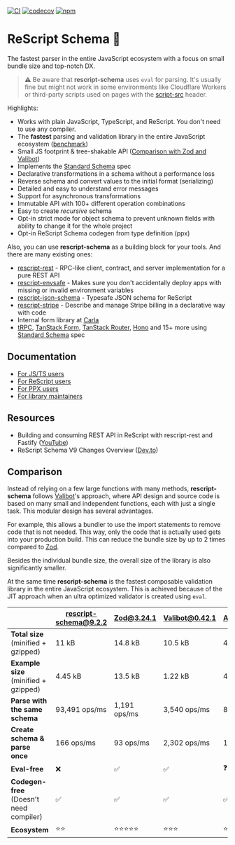 [![CI](https://github.com/DZakh/rescript-schema/actions/workflows/ci.yml/badge.svg)](https://github.com/DZakh/rescript-schema/actions/workflows/ci.yml)
[![codecov](https://codecov.io/gh/DZakh/rescript-schema/branch/main/graph/badge.svg?token=40G6YKKD6J)](https://codecov.io/gh/DZakh/rescript-schema)
[![npm](https://img.shields.io/npm/dm/rescript-schema)](https://www.npmjs.com/package/rescript-schema)

# ReScript Schema 🧬

The fastest parser in the entire JavaScript ecosystem with a focus on small bundle size and top-notch DX.

> ⚠️ Be aware that **rescript-schema** uses `eval` for parsing. It's usually fine but might not work in some environments like Cloudflare Workers or third-party scripts used on pages with the [script-src](https://developer.mozilla.org/en-US/docs/Web/HTTP/Headers/Content-Security-Policy/script-src) header.

Highlights:

- Works with plain JavaScript, TypeScript, and ReScript. You don't need to use any compiler.
- The **fastest** parsing and validation library in the entire JavaScript ecosystem ([benchmark](https://moltar.github.io/typescript-runtime-type-benchmarks/))
- Small JS footprint & tree-shakable API ([Comparison with Zod and Valibot](#comparison))
- Implements the [Standard Schema](https://standardschema.dev/) spec
- Declarative transformations in a schema without a performance loss
- Reverse schema and convert values to the initial format (serializing)
- Detailed and easy to understand error messages
- Support for asynchronous transformations
- Immutable API with 100+ different operation combinations
- Easy to create _recursive_ schema
- Opt-in strict mode for object schema to prevent unknown fields with ability to change it for the whole project
- Opt-in ReScript Schema codegen from type definition (ppx)

Also, you can use **rescript-schema** as a building block for your tools. And there are many existing ones:

- [rescript-rest](https://github.com/DZakh/rescript-rest) - RPC-like client, contract, and server implementation for a pure REST API
- [rescript-envsafe](https://github.com/DZakh/rescript-envsafe) - Makes sure you don't accidentally deploy apps with missing or invalid environment variables
- [rescript-json-schema](https://github.com/DZakh/rescript-json-schema) - Typesafe JSON schema for ReScript
- [rescript-stripe](https://github.com/enviodev/rescript-stripe) - Describe and manage Stripe billing in a declarative way with code
- Internal form library at [Carla](https://www.carla.se/)
- [tRPC](https://trpc.io/), [TanStack Form](https://tanstack.com/form), [TanStack Router](https://tanstack.com/router), [Hono](https://hono.dev/) and 15+ more using [Standard Schema](https://standardschema.dev/) spec

## Documentation

- [For JS/TS users](/docs/js-usage.md)
- [For ReScript users](/docs/rescript-usage.md)
- [For PPX users](/packages/rescript-schema-ppx/README.md)
- [For library maintainers](/docs/integration-guide.md)

## Resources

- Building and consuming REST API in ReScript with rescript-rest and Fastify ([YouTube](https://youtu.be/37FY6a-zY20?si=72zT8Gecs5vmDPlD))
- ReScript Schema V9 Changes Overview ([Dev.to](https://dev.to/dzakh/rescript-schema-v9-zod-like-library-to-the-next-level-1dn6))

## Comparison

Instead of relying on a few large functions with many methods, **rescript-schema** follows [Valibot](https://github.com/fabian-hiller/valibot)'s approach, where API design and source code is based on many small and independent functions, each with just a single task. This modular design has several advantages.

For example, this allows a bundler to use the import statements to remove code that is not needed. This way, only the code that is actually used gets into your production build. This can reduce the bundle size by up to 2 times compared to [Zod](https://github.com/colinhacks/zod).

Besides the individual bundle size, the overall size of the library is also significantly smaller.

At the same time **rescript-schema** is the fastest composable validation library in the entire JavaScript ecosystem. This is achieved because of the JIT approach when an ultra optimized validator is created using `eval`.

|                                          | rescript-schema@9.2.2 | Zod@3.24.1      | Valibot@0.42.1 | ArkType@2.0.4 |
| ---------------------------------------- | --------------------- | --------------- | -------------- | ------------- |
| **Total size** (minified + gzipped)      | 11 kB                 | 14.8 kB         | 10.5 kB        | 40.8 kB       |
| **Example size** (minified + gzipped)    | 4.45 kB               | 13.5 kB         | 1.22 kB        | 40.7 kB       |
| **Parse with the same schema**           | 93,491 ops/ms         | 1,191 ops/ms    | 3,540 ops/ms   | 84,772 ops/ms |
| **Create schema & parse once**           | 166 ops/ms            | 93 ops/ms       | 2,302 ops/ms   | 13 ops/ms     |
| **Eval-free**                            | ❌                    | ✅              | ✅             | ❓            |
| **Codegen-free** (Doesn't need compiler) | ✅                    | ✅              | ✅             | ✅            |
| **Ecosystem**                            | ⭐️⭐️                | ⭐️⭐️⭐️⭐️⭐️ | ⭐️⭐️⭐️      | ⭐️⭐️        |
